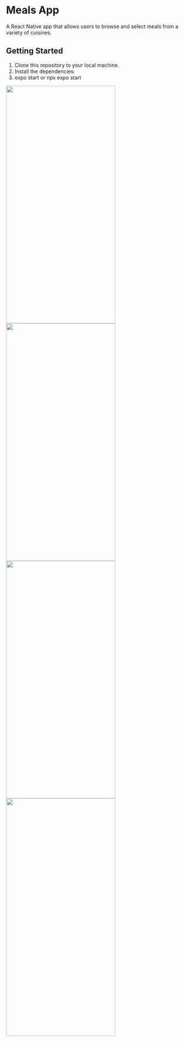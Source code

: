 # Meals App

A React Native app that allows users to browse and select meals from a variety of cuisines.

## Getting Started

1. Clone this repository to your local machine.
2. Install the dependencies:
3. expo start or npx expo start

<img src="https://github.com/Ehab97/Meals-App/assets/28493731/d3350737-6901-47c2-b024-983ccd4698a9" width="300" height="650">
<img src="https://github.com/Ehab97/Meals-App/assets/28493731/0d487967-cbf2-4388-a554-f6fea963d97b" width="300" height="650">
<img src="![Simulator Screen Shot - iPhone 12 Pro Max - 2023-06-05 at 00 29 18](https://github.com/Ehab97/Meals-App/assets/28493731/d84b6fc9-9705-4240-ba10-2123a76e256d)
" width="300" height="650">
<img src="https://github.com/Ehab97/Meals-App/assets/28493731/cd303f4f-96c9-4b91-bcc0-15a9ad0b1aa7
" width="300" height="650">
